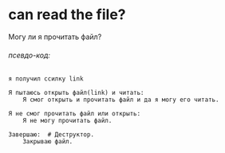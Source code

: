 # can read the file?

Могу ли я прочитать файл?

###### псевдо-код:

    я получил ссилку link
    
    Я пытаюсь открыть файл(link) и читать:
        Я смог открыть и прочитать файл и да я могу его читать.
    
    Я не смог прочитать файл или открыть:
        Я не могу прочитать файл.
    
    Завершаю:  # Деструктор.
        Закрываю файл.
    
